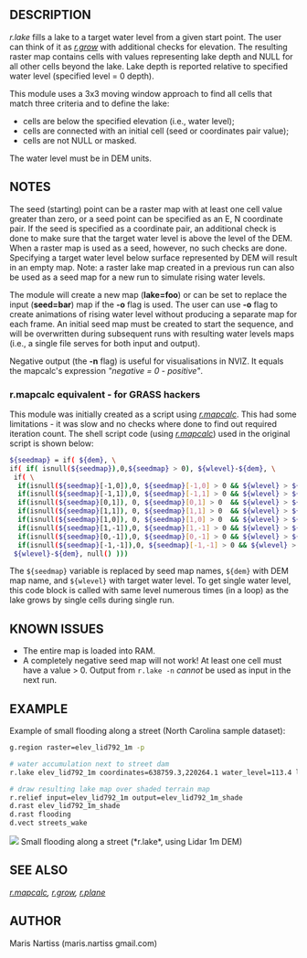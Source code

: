 ## DESCRIPTION

*r.lake* fills a lake to a target water level from a given start point.
The user can think of it as *[r.grow](r.grow.md)* with additional checks
for elevation. The resulting raster map contains cells with values
representing lake depth and NULL for all other cells beyond the lake.
Lake depth is reported relative to specified water level (specified
level = 0 depth).

This module uses a 3x3 moving window approach to find all cells that
match three criteria and to define the lake:

- cells are below the specified elevation (i.e., water level);
- cells are connected with an initial cell (seed or coordinates pair
  value);
- cells are not NULL or masked.

The water level must be in DEM units.

## NOTES

The seed (starting) point can be a raster map with at least one cell
value greater than zero, or a seed point can be specified as an E, N
coordinate pair. If the seed is specified as a coordinate pair, an
additional check is done to make sure that the target water level is
above the level of the DEM. When a raster map is used as a seed,
however, no such checks are done. Specifying a target water level below
surface represented by DEM will result in an empty map. Note: a raster
lake map created in a previous run can also be used as a seed map for a
new run to simulate rising water levels.

The module will create a new map (**lake=foo**) or can be set to replace
the input (**seed=bar**) map if the **-o** flag is used. The user can
use **-o** flag to create animations of rising water level without
producing a separate map for each frame. An initial seed map must be
created to start the sequence, and will be overwritten during subsequent
runs with resulting water levels maps (i.e., a single file serves for
both input and output).

Negative output (the **-n** flag) is useful for visualisations in NVIZ.
It equals the mapcalc's expression *"negative = 0 - positive"*.

### r.mapcalc equivalent - for GRASS hackers

This module was initially created as a script using
*[r.mapcalc](r.mapcalc.md)*. This had some limitations - it was slow and
no checks where done to find out required iteration count. The shell
script code (using *[r.mapcalc](r.mapcalc.md)*) used in the original
script is shown below:

```bash
${seedmap} = if( ${dem}, \
if( if( isnull(${seedmap}),0,${seedmap} > 0), ${wlevel}-${dem}, \
 if( \
  if(isnull(${seedmap}[-1,0]),0, ${seedmap}[-1,0] > 0 && ${wlevel} > ${dem}) ||\
  if(isnull(${seedmap}[-1,1]),0, ${seedmap}[-1,1] > 0 && ${wlevel} > ${dem}) ||\
  if(isnull(${seedmap}[0,1]), 0, ${seedmap}[0,1] > 0  && ${wlevel} > ${dem}) ||\
  if(isnull(${seedmap}[1,1]), 0, ${seedmap}[1,1] > 0  && ${wlevel} > ${dem}) ||\
  if(isnull(${seedmap}[1,0]), 0, ${seedmap}[1,0] > 0  && ${wlevel} > ${dem}) ||\
  if(isnull(${seedmap}[1,-1]),0, ${seedmap}[1,-1] > 0 && ${wlevel} > ${dem}) ||\
  if(isnull(${seedmap}[0,-1]),0, ${seedmap}[0,-1] > 0 && ${wlevel} > ${dem}) ||\
  if(isnull(${seedmap}[-1,-1]),0, ${seedmap}[-1,-1] > 0 && ${wlevel} > ${dem}),\
 ${wlevel}-${dem}, null() )))
```

The `${seedmap}` variable is replaced by seed map names, `${dem}` with
DEM map name, and `${wlevel}` with target water level. To get single
water level, this code block is called with same level numerous times
(in a loop) as the lake grows by single cells during single run.

## KNOWN ISSUES

- The entire map is loaded into RAM.
- A completely negative seed map will not work! At least one cell must
  have a value \> 0. Output from `r.lake -n` *cannot* be used as input
  in the next run.

## EXAMPLE

Example of small flooding along a street (North Carolina sample
dataset):

```bash
g.region raster=elev_lid792_1m -p

# water accumulation next to street dam
r.lake elev_lid792_1m coordinates=638759.3,220264.1 water_level=113.4 lake=flooding

# draw resulting lake map over shaded terrain map
r.relief input=elev_lid792_1m output=elev_lid792_1m_shade
d.rast elev_lid792_1m_shade
d.rast flooding
d.vect streets_wake
```

<img src="r_lake_lidar_dem.jpg" data-border="1" />
Small flooding along a street (*r.lake*, using Lidar 1m DEM)

## SEE ALSO

*[r.mapcalc](r.mapcalc.md), [r.grow](r.grow.md), [r.plane](r.plane.md)*

## AUTHOR

Maris Nartiss (maris.nartiss gmail.com)
